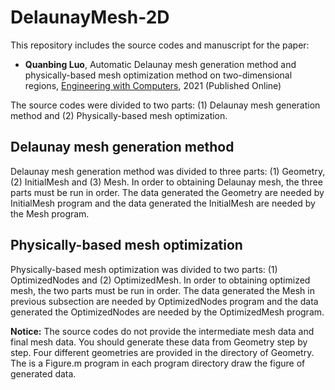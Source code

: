 # DelaunayMesh-2D
 This repository includes the source codes and manuscript for the paper: 
-  **Quanbing Luo**, Automatic Delaunay mesh generation method and physically-based mesh optimization method on two-dimensional regions, [Engineering with Computers](https://doi.org/10.1007/s00366-020-01262-x), 2021 (Published Online)

The source codes were divided to two parts: (1) Delaunay mesh generation method and (2) Physically-based mesh optimization. 

## Delaunay mesh generation method

Delaunay mesh generation method was divided to three  parts: (1) Geometry, (2) InitialMesh and (3) Mesh. In order to obtaining Delaunay mesh, the three parts must be run in order. The data generated the Geometry are needed by InitialMesh program and the data generated the InitialMesh are needed by the Mesh program. 


## Physically-based mesh optimization

Physically-based mesh optimization was divided to two  parts: (1) OptimizedNodes and (2) OptimizedMesh. In order to obtaining optimized mesh, the two parts must be run in order. The data generated the Mesh in previous subsection are needed by OptimizedNodes program and the data generated the OptimizedNodes are needed by the OptimizedMesh program. 


**Notice:** The source codes do not provide the intermediate mesh data and final mesh data. You should generate these data from Geometry step by step. Four different geometries are provided in the directory of Geometry. The is a Figure.m program in each program directory draw the figure of generated data.    


